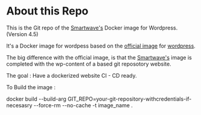 # About this Repo

This is the Git repo of the [Smartwave's](https://www.smartwavesa.com/) Docker image for Wordpress. (Version 4.5)

It's a Docker image for wordpess based on the [official image](https://docs.docker.com/docker-hub/official_repos/) for [wordpress](https://registry.hub.docker.com/_/wordpress/).

The big difference with the official image, is that the [Smartwave's](https://www.smartwavesa.com/) image is completed with the wp-content of a based git reposotory website.

The goal : Have a dockerized website  CI - CD ready.

To Build the image :

docker build --build-arg GIT_REPO=your-git-repository-withcredentials-if-necesasry  --force-rm --no-cache  -t image_name .
